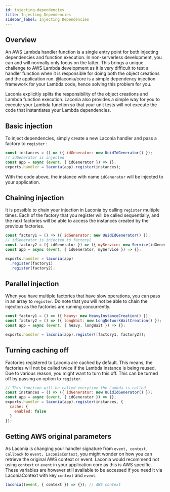 ```yaml
---
id: injecting-dependencies
title: Injecting Dependencies
sidebar_label: Injecting Dependencies
---
```


## Overview

An AWS Lambda handler function is a single entry point for both injecting
dependencies and function execution. In non-serverless development, you can and
will normally only focus on the latter. This brings a unique challenge to AWS
Lambda development as it is very difficult to test a handler function when it is
responsible for doing both the object creations and the application run.
@laconia/core is a simple dependency injection framework for your Lambda code,
hence solving this problem for you.

Laconia explicitly splits the responsibility of the object creations and Lambda
function execution. Laconia also provides a simple way for you to execute your
Lambda function so that your unit tests will not execute the code that
instantiates your Lambda dependencies.

## Basic injection

To inject dependencies, simply create a new Laconia handler and pass a factory
to `register` :

```js
const instances = () => ({ idGenerator: new UuidIdGenerator() });
// idGenerator is injected
const app = async (event, { idGenerator }) => {};
exports.handler = laconia(app).register(instances);
```

With the code above, the instance with name `idGenerator` will be injected to
your application.

## Chaining injection

It is possible to chain your injection in Laconia by calling `register` multiple
times. Each of the factory that you register will be called sequentially, and
the next factories will be able to access the instances created by the previous
factories.

```js
const factory1 = () => ({ idGenerator: new UuidIdGenerator() });
// idGenerator is injected to factory2
const factory2 = ({ idGenerator }) => ({ myService: new Service(idGenerator) });
const app = async (event, { idGenerator, myService }) => {};

exports.handler = laconia(app)
  .register(factory1)
  .register(factory2);
```

## Parallel injection

When you have multiple factories that have slow operations, you can pass in an
array to `register`. Do note that you will not be able to chain the injection as
the factories are running concurrently.

```js
const factory1 = () => ({ heavy: new HeavyInstanceCreation() });
const factory2 = () => ({ longWait: new LongNetworkWaitCreation() });
const app = async (event, { heavy, longWait }) => {};

exports.handler = laconia(app).register([factory1, factory2]);
```

## Turning caching off

Factories registered to Laconia are cached by default. This means, the factories
will not be called twice if the Lambda instance is being reused. Due to various
reason, you might want to turn this off. This can be turned off by passing an
option to `register`.

```js
// This function will be called everytime the Lambda is called
const instances = () => ({ idGenerator: new UuidIdGenerator() });
const app = async (event, { idGenerator }) => {};
exports.handler = laconia(app).register(instances, {
  cache: {
    enabled: false
  }
});
```

## Getting AWS original parameters

As Laconia is changing your handler signature from `event, context, callback` to
`event, LaconiaContext`, you might wonder on how you can retrieve the original
AWS context or event. Laconia would recommend not using `context` or `event` in
your application core as this is AWS specific. These variables are however still
available to be accessed if you need it via LaconiaContext with key `context`
and `event`.

```js
laconia((event, { context }) => {}); // AWS context
```
